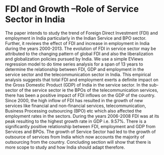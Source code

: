 # FDI and Growth –Role of Service Sector in India
The paper intends to study the trend of Foreign Direct Investment (FDI) and employment in India particularly in the Indian Service and BPO sector. Further, it reviews the effect of FDI and increase in employment in India during the years 2000-2013. The evolution of FDI in service sector may be attributed to the changing pattern of global FDI and also the liberalization and globalization policies pursued by India. We use a simple EViews regression model to do time series analysis for a span of 13 years to determine the relationship between FDI, GDP and employment in the service sector and the telecommunication sector in India. This empirical analysis suggests that total FDI and employment exerts a definite impact on the Gross Domestic Product (GDP) of India in the service sector. In the sub-sector of the service sector ie the BPOs of the telecommunication services, there has been a positive impact of FDI inflows on the GDP of the country. Since 2000, the high inflow of FDI has resulted in the growth of new services like financial and non-financial services, telecommunication, Business Processing outsourcing (BPO) etc which also affected the employment rates in the sectors. During the years 2006-2008 FDI was at its peak resulting to the highest growth rate in GDP i.e. 9.57%. There is a significantly positive relationship between FDI, employment and GDP from Services and BPOs. The growth of Service Sector had led to the growth of outsource of services from India which now accounts the majority of outsourcing from the country. Concluding section will show that there is more scope to study and how India should adapt therefore.

